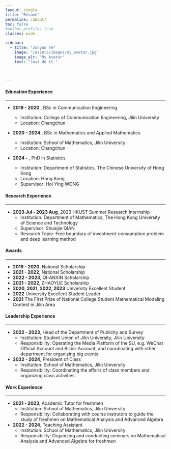 ```yaml
---
layout: single
title: "Résumé"
permalink: /about/
toc: false
#author_profile: true
classes: wide

sidebar:
  - title: "Junyan Ye"
    image: "/assets/images/my_avatar.jpg"
    image_alt: "My Avatar"
    text: "Just do it."
       


---
```


#### Education Experience

***

 -  **2019 - 2020**  , BSc in Communication Engineering
    - Institution: College of Communication Engineering, Jilin University
    - Location: Changchun 

 -  **2020 - 2024**  , BSc in Mathematics and Applied Mathematics
    - Institution: School of Mathematics, Jilin University
    - Location: Changchun  
          
 -  **2024 -**  , PhD in Statistics
    -  Institution: Department of Statistics, The Chinese University of Hong Kong
    -  Location: Hong Kong
    -  Supervisor: Hoi Ying WONG   
         
#### Research Experience

***

- **2023 Jul - 2023 Aug**, 2023 HKUST Summer Research Internship
  - Institution: Department of Mathematics, The Hong Kong University of Science and Technology
  - Supervisor: Shuaijie QIAN
  - Research Topic: Free boundary of investment-consumption problem and deep learning method

#### Awards

***

 - **2019 - 2020**, National Scholarship
 - **2021 - 2022**, National Scholarship
 - **2022 - 2023**, QI-ANXIN Scholarship
 - **2021 - 2022**, ZHAOYUE Scholarship
 - **2020, 2021, 2022, 2023** University Excellent Student
 - **2022** University Excellent Student Leader
 - **2021** The First Prize of National College Student Mathematical Modeling Contest in Jilin Area

#### Leadership Experience

***

 - **2022 - 2023**, Head of the Department of Publicity and Survey
   - Institution: Student Union of Jilin University, Jilin University
   - Responsibility: Operating the Media Platform of the SU, e.g. WeChat Official Account and Bilibili Account, and coordinating with other department for organizing big events.
 - **2022 - 2024**, President of Class
   - Institution: School of Mathematics, Jilin University
   - Responsibility: Coordinating the affairs of class members and organizing class activities.

#### Work Experience

***

 - **2021 - 2023**, Academic Tutor for freshmen
   - Institution: School of Mathematics, Jilin University
   - Responsibility: Collaborating with course instrutors to guide the study of freshmen on Mathematical Analysis and Advanced Algebra
 - **2022 - 2024**, Teaching Assistant
   - Institution: School of Mathematics, Jilin University
   - Responsibility: Organizing and conducting seminars on Mathematical Analysis and Advanced Algebra for freshmen
